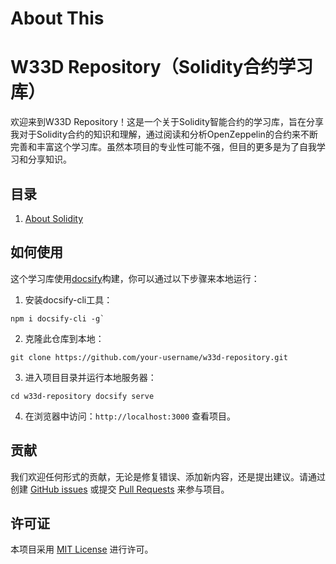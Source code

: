 # About This

# W33D Repository（Solidity合约学习库）

欢迎来到W33D Repository！这是一个关于Solidity智能合约的学习库，旨在分享我对于Solidity合约的知识和理解，通过阅读和分析OpenZeppelin的合约来不断完善和丰富这个学习库。虽然本项目的专业性可能不强，但目的更多是为了自我学习和分享知识。

## 目录

1. [About Solidity](./solidity/)

## 如何使用

这个学习库使用[docsify](https://docsify.js.org/)构建，你可以通过以下步骤来本地运行：

1. 安装docsify-cli工具：

```
npm i docsify-cli -g`
```

2. 克隆此仓库到本地：

```
git clone https://github.com/your-username/w33d-repository.git
```

3. 进入项目目录并运行本地服务器：

```
cd w33d-repository docsify serve
```

4. 在浏览器中访问：`http://localhost:3000` 查看项目。

## 贡献

我们欢迎任何形式的贡献，无论是修复错误、添加新内容，还是提出建议。请通过创建 [GitHub issues](https://github.com/C4id0g/SolidityInsights/issues) 或提交 [Pull Requests](https://github.com/C4id0g/SolidityInsights/pulls) 来参与项目。

## 许可证

本项目采用 [MIT License](https://mit-license.org/) 进行许可。